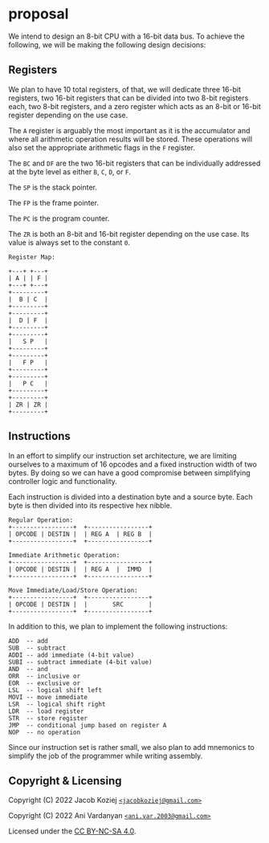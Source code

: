 # proposal

We intend to design an 8-bit CPU with a 16-bit data bus.  To achieve the
following, we will be making the following design decisions:


## Registers

We plan to have 10 total registers, of that, we will dedicate three
16-bit registers, two 16-bit registers that can be divided into two
8-bit registers each, two 8-bit registers, and a zero register which
acts as an 8-bit or 16-bit register depending on the use case.

The `A` register is arguably the most important as it is the accumulator
and where all arithmetic operation results will be stored.  These
operations will also set the appropriate arithmetic flags in the `F`
register.

The `BC` and `DF` are the two 16-bit registers that can be individually
addressed at the byte level as either `B`, `C`, `D`, or `F`.

The `SP` is the stack pointer.

The `FP` is the frame pointer.

The `PC` is the program counter.

The `ZR` is both an 8-bit and 16-bit register depending on the use case.
Its value is always set to the constant `0`.

```
Register Map:

+---+ +---+
| A | | F |
+---+ +---+
+---------+
|  B | C  |
+---------+
+---------+
|  D | F  |
+---------+
+---------+
|   S P   |
+---------+
+---------+
|   F P   |
+---------+
+---------+
|   P C   |
+---------+
+---------+
| ZR | ZR |
+---------+
```


## Instructions

In an effort to simplify our instruction set architecture, we are
limiting ourselves to a maximum of 16 opcodes and a fixed instruction
width of two bytes.  By doing so we can have a good compromise between
simplifying controller logic and functionality.

Each instruction is divided into a destination byte and a source byte.
Each byte is then divided into its respective hex nibble.

```
Regular Operation:
+-----------------+  +-----------------+
| OPCODE | DESTIN |  | REG A  | REG B  |
+-----------------+  +-----------------+

Immediate Arithmetic Operation:
+-----------------+  +-----------------+
| OPCODE | DESTIN |  | REG A  |  IMMD  |
+-----------------+  +-----------------+

Move Immediate/Load/Store Operation:
+-----------------+  +-----------------+
| OPCODE | DESTIN |  |       SRC       |
+-----------------+  +-----------------+
```

In addition to this, we plan to implement the following instructions:

```
ADD  -- add
SUB  -- subtract
ADDI -- add immediate (4-bit value)
SUBI -- subtract immediate (4-bit value)
AND  -- and
ORR  -- inclusive or
EOR  -- exclusive or
LSL  -- logical shift left
MOVI -- move immediate
LSR  -- logical shift right
LDR  -- load register
STR  -- store register
JMP  -- conditional jump based on register A
NOP  -- no operation
```

Since our instruction set is rather small, we also plan to add mnemonics
to simplify the job of the programmer while writing assembly.


## Copyright & Licensing

Copyright (C) 2022  Jacob Koziej [`<jacobkoziej@gmail.com>`]

Copyright (C) 2022  Ani Vardanyan [`<ani.var.2003@gmail.com>`]

Licensed under the [CC BY-NC-SA 4.0].


[`<jacobkoziej@gmail.com>`]: mailto:jacobkoziej@gmail.com
[`<ani.var.2003@gmail.com>`]: mailto:ani.var.2003@gmail.com
[CC BY-NC-SA 4.0]: https://creativecommons.org/licenses/by-nc-sa/4.0/legalcode
